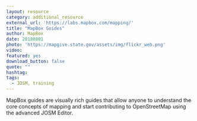 ```yaml
---
layout: resource
category: additional_resource
external_url: 'https://labs.mapbox.com/mapping/'
title: "MapBox Guides"
author: MapBox
date: 20180801
photo: 'https://mapgive.state.gov/assets/img/flickr_web.png'
video: 
featured: yes
download_button: false
quote: ""
hashtag:
tags:
  - JOSM, training
---
```


MapBox guides are visually rich guides that allow anyone to understand the core concepts of mapping and start contributing to OpenStreetMap using the advanced JOSM Editor.

